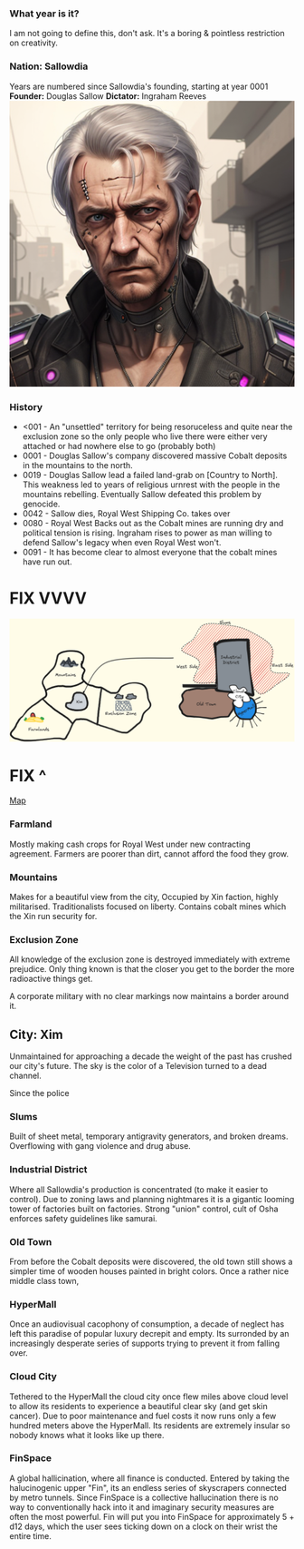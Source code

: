 ### What year is it?
I am not going to define this, don't ask. It's a boring & pointless restriction on creativity.

### Nation: Sallowdia
Years are numbered since Sallowdia's founding, starting at year 0001
**Founder:** Douglas Sallow
**Dictator:** Ingraham Reeves
![Ingraham Reeves](https://github.com/WayfaringBloke/dnd/blob/main/assets/rnpc/IngrahamReeves.png?raw=true)
### History
- <001 - An "unsettled" territory for being resoruceless and quite near the exclusion zone so the only people who live there were either very attached or had nowhere else to go (probably both)
- 0001 - Douglas Sallow's company discovered massive Cobalt deposits in the mountains to the north.
- 0019 - Douglas Sallow lead a failed land-grab on [Country to North].
This weakness led to years of religious urnrest with the people in the mountains rebelling. Eventually Sallow defeated this problem by genocide.
- 0042 - Sallow dies, Royal West Shipping Co. takes over
- 0080 - Royal West Backs out as the Cobalt mines are running dry and political tension is rising. Ingraham rises to power as man willing to defend Sallow's legacy when even Royal West won't.
- 0091 - It has become clear to almost everyone that the cobalt mines have run out.


# FIX VVVV

![map](https://github.com/WayfaringBloke/dnd/blob/main/assets/map/map.png?raw=true)
# FIX ^

[Map](https://excalidraw.com/#json=FGY4ef7Ejag5a2ebSaCT-,9RuKupok35NhHW3z9gWUfg)

### Farmland
Mostly making cash crops for Royal West under new contracting agreement. Farmers are poorer than dirt, cannot afford the food they grow. 

### Mountains
Makes for a beautiful view from the city, 
Occupied by Xin faction, highly militarised. Traditionalists focused on liberty. Contains cobalt mines which the Xin run security for.

### Exclusion Zone
All knowledge of the exclusion zone is destroyed immediately with extreme prejudice. Only thing known is that the closer you get to the border the more radioactive things get. 

A corporate military with no clear markings now maintains a border around it. 

## City: Xim
Unmaintained for approaching a decade the weight of the past has crushed our city's future. The sky is the color of a Television turned to a dead channel.

Since the police 

### Slums
Built of sheet metal, temporary antigravity generators, and broken dreams. Overflowing with gang violence and drug abuse.


### Industrial District
Where all Sallowdia's production is concentrated (to make it easier to control). Due to zoning laws and planning nightmares it is a gigantic looming tower of factories built on factories. Strong "union" control, cult of Osha enforces safety guidelines like samurai.

### Old Town
From before the Cobalt deposits were discovered, the old town still shows a simpler time of wooden houses painted in bright colors. Once a rather nice middle class town, 

### HyperMall
Once an audiovisual cacophony of consumption, a decade of neglect has left this paradise of popular luxury decrepit and empty. Its surronded by an increasingly desperate series of supports trying to prevent it from falling over.

### Cloud City
Tethered to the HyperMall the cloud city once flew miles above cloud level to allow its residents to experience a beautiful clear sky (and get skin cancer). Due to poor maintenance and fuel costs it now runs only a few hundred meters above the HyperMall. Its residents are extremely insular so nobody knows what it looks like up there.

### FinSpace
A global hallicination, where all finance is conducted. Entered by taking the halucinogenic upper "Fin", its an endless series of skyscrapers connected by metro tunnels. Since FinSpace is a collective hallucination there is no way to conventionally hack into it and imaginary security measures are often the most powerful. Fin will put you into FinSpace for approximately 5 + d12 days, which the user sees ticking down on a clock on their wrist the entire time. 
<!--stackedit_data:
eyJoaXN0b3J5IjpbLTExODkzMzMxMTQsLTgwNjA2NTg2LC0yNT
czNjE3NDksMjA2NjAxMTIxNywzMjM4NzgxNTQsLTE5MDE0Mjg3
MzAsNDM4Njc5MzExLDE5NTM0NDIyMTUsLTEyMjMwMDA2OTgsLT
IwNjc3NTU3NzMsLTE5MzIzMDgxMDYsMTM0MTc4MjM5MywtMTU0
NDIxNjcxMiw2NzE0Mjc0NjMsOTgxMjM1MzE1LC0xMjMzODI4OT
I0LDE2MDg3ODc5MDIsLTEwMTQwNTA4OTIsMTE1MTA2NzE3LDI4
NTcyOTk4MV19
-->